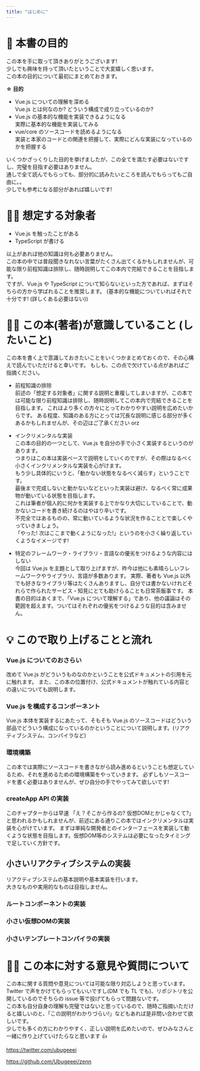 ```yaml
---
title: "はじめに"
---
```


# 🎯 本書の目的

この本を手に取って頂きありがとうございます!  
少しでも興味を持って頂いたということで大変嬉しく思います。  
この本の目的について最初にまとめておきます。

**☆ 目的**

- Vue.js についての理解を深める  
  Vue.js とは何なのか? どういう構成で成り立っているのか?
- Vue.js の基本的な機能を実装できるようになる  
  実際に基本的な機能を実装してみる
- vue/core のソースコードを読めるようになる  
  実装と本家のコードとの関連を把握して、実際にどんな実装になっているのかを把握する

いくつかざっくりした目的を挙げましたが、この全てを満たす必要はないですし、完璧を目指す必要はありません。  
通しで全て読んでもらっても、部分的に読みたいところを読んでもらってもご自由に。。  
少しでも参考になる部分があれば嬉しいです!

# 🤷‍♂️ 想定する対象者

- Vue.js を触ったことがある
- TypeScript が書ける

以上があれば他の知識は何も必要ありません。  
この本の中では普段聞きなれない言葉がたくさん出てくるかもしれませんが、可能な限り前程知識は排除し、随時説明してこの本内で完結できることを目指します。  
ですが、Vue.js や TypeScript について知らないといった方であれば、まずはそちらの方から学ばれることを推奨します。
(基本的な機能についていればそれで十分です! (詳しくある必要はない))

# 🙋‍♀️ この本(著者)が意識していること (したいこと)

この本を書く上で意識しておきたいことをいくつかまとめておくので、その心構えで読んでいただけると幸いです。
もしも、この点で欠けている点があればご指摘ください。

- 前程知識の排除  
  前述の「想定する対象者」に関する説明と重複してしまいますが、この本では可能な限り前程知識は排除し、随時説明してこの本内で完結できることを目指します。
  これはより多くの方々にとってわかりやすい説明を広めたいからです。
  ある程度、知識のある方にとっては冗長な説明に感じる部分が多くあるかもしれませんが、その辺はご了承ください orz

- インクリメンタルな実装  
  この本の目的の一つとして、Vue.js を自分の手で小さく実装するというのがあります。  
  つまりはこの本は実装ベースで説明をしていくのですが、その際はなるべく小さくインクリメンタルな実装を心がけます。  
  もう少し具体的にいうと、「動かない状態をなるべく減らす」ということです。  
  最後まで完成しないと動かないなどといった実装は避け、なるべく常に成果物が動いている状態を目指します。  
  これは筆者が個人的に何かを実装する上でかなり大切にしていることで、動かないコードを書き続けるのはやはり辛いです。  
  不完全ではあるものの、常に動いているような状況を作ることとで楽しくやっていきましょう。  
  「やった! 次はここまで動くようになった!」というのを小さく繰り返していくようなイメージです!

- 特定のフレームワーク・ライブラリ・言語なの優劣をつけるような内容にはしない  
  今回は Vue.js を主題として取り上げますが、昨今は他にも素晴らしいフレームワークやライブラリ、言語が多数あります。
  実際、著者も Vue.js 以外でも好きなライブラリ等はたくさんありますし、自分では書かないけれどそれらで作られたサービス・知見にとても助けらることも日常茶飯事です。
  本書の目的はあくまで、「Vue.js について理解する」であり、他の議論はその範囲を超えます。ついてはそれぞれの優劣をつけるような目的は含みません。

# 💡 こので取り上げることと流れ

### Vue.js についてのおさらい

改めて Vue.js がどういうものなのかということを公式ドキュメントの引用を元に触れます。
また、この本の位置付け、公式ドキュメントが触れている内容との違いについても説明します。

### Vue.js を構成するコンポーネント

Vue.js 本体を実装するにあたって、そもそも Vue.js のソースコードはどういう部品でどういう構成になっているのかということについて説明します。(リアクティブシステム、コンパイラなど)

### 環境構築

この本では実際にソースコードを書きながら読み進めるということも想定しているため、それを進めるための環境構築をやっていきます。
必ずしもソースコードを書く必要はありませんが、ぜひ自分の手でやってみて欲しいです!

### createApp API の実装
このチャプターからは早速
「え？そこから作るの? 仮想DOMとかじゃなくて?」と思われるかもしれませんが、前述にある通りこの本ではインクリメンタルは実装を心がけています。
まずは単純な開発者とのインターフェースを実装して動くような状態を目指します。仮想DOM等のシステムは必要になったタイミングで足していく方針です。

## 小さいリアクティブシステムの実装
リアクティブシステムの基本説明や基本実装を行います。  
大きなものや実用的なものは目指しません。

### ルートコンポーネントの実装


### 小さい仮想DOMの実装


### 小さいテンプレートコンパイラの実装



# 🧑‍🏫 この本に対する意見や質問について

この本に関する質問や意見については可能な限り対応しようと思っています。  
Twitter で声をかけてもらってもいいですし(DM でも TL でも)、リポジトリを公開しているのでそちらの issue 等で投げてもらって問題ないです。  
この本も自分自身の理解も完璧ではないと思っているので、随時ご指摘いただけると嬉しいのと、「この説明がわかりづらい!」などもあれば是非問い合わせて欲しいです。  
少しでも多くの方にわかりやすく、正しい説明を広めたいので、ぜひみなさんと一緒に作り上げていけたらなと思います 👍

https://twitter.com/ubugeeei

https://github.com/Ubugeeei/zenn
